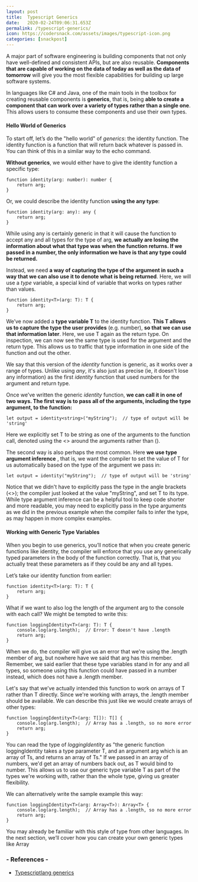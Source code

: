 ```yaml
---
layout: post
title:  Typescript Generics
date:   2020-02-24T09:06:31.653Z
permalink: /typescript-generics/
icon: https://codersnack.com/assets/images/typescript-icon.png
categories: [snackpost]
---
```

A major part of software engineering is building components that not only have well-defined and consistent APIs, but are also reusable. **Components that are capable of working on the data of today as well as the data of tomorrow** will give you the most flexible capabilities for building up large software systems.

In languages like C# and Java, one of the main tools in the toolbox for creating reusable components is **generics**, that is, being **able to create a component that can work over a variety of types rather than a single one**. This allows users to consume these components and use their own types.

#### Hello World of Generics
To start off, let’s do the "hello world" of *generics*: the identity function. The identity function is a function that will return back whatever is passed in. You can think of this in a similar way to the echo command.

**Without generics**, we would either have to give the identity function a specific type:
```
function identity(arg: number): number {
    return arg;
}
```
Or, we could describe the identity function **using the any type**:

```
function identity(arg: any): any {
    return arg;
}
```
While using any is certainly generic in that it will cause the function to accept any and all types for the type of arg, **we actually are losing the information about what that type was when the function returns. If we passed in a number, the only information we have is that any type could be returned.**

Instead, we need **a way of capturing the type of the argument in such a way that we can also use it to denote what is being returned**. Here, we will use a *type* variable, a special kind of variable that works on types rather than values.

```
function identity<T>(arg: T): T {
    return arg;
}
```
We’ve now added a **type variable T** to the identity function. **This T allows us to capture the type the user provides** (e.g. number), **so that we can use that information later**. Here, we use T again as the return type. On inspection, we can now see the same type is used for the argument and the return type. This allows us to traffic that type information in one side of the function and out the other.

We say that this version of the *identity* function is generic, as it works over a range of types. Unlike using *any*, it's also just as precise (ie, it doesn't lose any information) as the first *identity* function that used numbers for the argument and return type.

Once we’ve written the generic *identity* function, **we can call it in one of two ways. The first way is to pass all of the arguments, including the type argument, to the function:**

```
let output = identity<string>("myString");  // type of output will be 'string'
```

Here we explicitly set T to be string as one of the arguments to the function call, denoted using the <> around the arguments rather than ().

The second way is also perhaps the most common. Here **we use type argument inference** , that is, we want the compiler to set the value of T for us automatically based on the type of the argument we pass in:

```
let output = identity("myString");  // type of output will be 'string'
```
Notice that we didn't have to explicitly pass the type in the angle brackets (<>); the compiler just looked at the value "myString", and set T to its type. While type argument inference can be a helpful tool to keep code shorter and more readable, you may need to explicitly pass in the type arguments as we did in the previous example when the compiler fails to infer the type, as may happen in more complex examples.

#### Working with Generic Type Variables
When you begin to use generics, you’ll notice that when you create generic functions like identity, the compiler will enforce that you use any generically typed parameters in the body of the function correctly. That is, that you actually treat these parameters as if they could be any and all types.

Let’s take our identity function from earlier:

```
function identity<T>(arg: T): T {
    return arg;
}
```
What if we want to also log the length of the argument arg to the console with each call? We might be tempted to write this:

```
function loggingIdentity<T>(arg: T): T {
    console.log(arg.length);  // Error: T doesn't have .length
    return arg;
}
```
When we do, the compiler will give us an error that we're using the .length member of arg, but nowhere have we said that arg has this member. Remember, we said earlier that these type variables stand in for any and all types, so someone using this function could have passed in a number instead, which does not have a .length member.

Let's say that we’ve actually intended this function to work on arrays of T rather than T directly. Since we're working with arrays, the .length member should be available. We can describe this just like we would create arrays of other types:

```
function loggingIdentity<T>(arg: T[]): T[] {
    console.log(arg.length);  // Array has a .length, so no more error
    return arg;
}
```

You can read the type of *loggingIdentity* as "the generic function loggingIdentity takes a type parameter T, and an argument arg which is an array of Ts, and returns an array of Ts." If we passed in an array of numbers, we'd get an array of numbers back out, as T would bind to number. This allows us to use our generic type variable T as part of the types we're working with, rather than the whole type, giving us greater flexibility.

We can alternatively write the sample example this way:

```
function loggingIdentity<T>(arg: Array<T>): Array<T> {
    console.log(arg.length);  // Array has a .length, so no more error
    return arg;
}
```

You may already be familiar with this style of type from other languages. In the next section, we’ll cover how you can create your own generic types like Array<T>

### - References -

- [Typescriptlang generics](https://www.typescriptlang.org/docs/handbook/generics.html)
